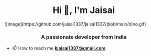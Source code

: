 <h1 align="center">Hi 👋, I'm Jaisai</h1>
![image](https://github.com/jaisai1337/jaisai1337/blob/main/dino.gif)
<h3 align="center">A passionate developer from India</h3>

- 📫 How to reach me **kjaisai1337@gmail.com**
